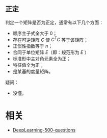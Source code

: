 
## 正定


判定一个矩阵是否为正定，通常有以下几个方面：

- 顺序主子式全大于 0；
- 存在可逆矩阵 $C$ 使 $C^TC$ 等于该矩阵；
- 正惯性指数等于 $n$；
- 合同于单位矩阵 $E$（即：规范形为 $E$ ）
- 标准形中主对角元素全为正；
- 特征值全为正；
- 是某基的度量矩阵。

疑问：

- 没懂。







# 相关

- [DeepLearning-500-questions](https://github.com/scutan90/DeepLearning-500-questions)
